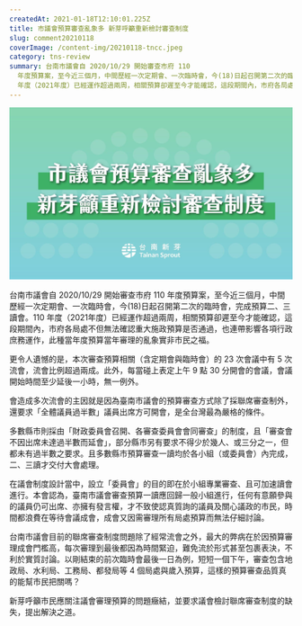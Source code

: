 ```yaml
---
createdAt: 2021-01-18T12:10:01.225Z
title: 市議會預算審查亂象多 新芽呼籲重新檢討審查制度
slug: comment20210118
coverImage: /content-img/20210118-tncc.jpeg
category: tns-review
summary: 台南市議會自 2020/10/29 開始審查市府 110
  年度預算案，至今近三個月，中間歷經一次定期會、一次臨時會，今(18)日起召開第二次的臨時會，完成預算二、三讀會。110
  年度（2021年度）已經運作超過兩周，相關預算卻遲至今才能確認，這段期間內，市府各局處不但無法確認重大施政預算是否通過，也連帶影響各項行政庶務運作，此種當年度預算當年審理的亂象實非市民之福。
---
```

![](/content-img/20210118-tncc.jpeg)

台南市議會自 2020/10/29 開始審查市府 110 年度預算案，至今近三個月，中間歷經一次定期會、一次臨時會，今(18)日起召開第二次的臨時會，完成預算二、三讀會。110 年度（2021年度）已經運作超過兩周，相關預算卻遲至今才能確認，這段期間內，市府各局處不但無法確認重大施政預算是否通過，也連帶影響各項行政庶務運作，此種當年度預算當年審理的亂象實非市民之福。

更令人遺憾的是，本次審查預算相關（含定期會與臨時會）的 23 次會議中有 5 次流會，流會比例超過兩成。此外，每當碰上表定上午 9 點 30 分開會的會議，會議開始時間至少延後一小時，無一例外。

會造成多次流會的主因就是因為臺南市議會的預算審查方式除了採聯席審查制外，還要求「全體議員過半數」議員出席方可開會，是全台灣最為嚴格的條件。

多數縣市則採由「財政委員會召開、各審查委員會會同審查」的制度，且「審查會不因出席未達過半數而延會」，部分縣市另有要求不得少於幾人、或三分之一，但都未有過半數之要求。且多數縣市預算審查一讀均於各小組（或委員會）內完成，二、三讀才交付大會處理。

在議會制度設計當中，設立「委員會」的目的即在於小組專業審查、且可加速讀會進行。本會認為，臺南市議會審查預算一讀應回歸一般小組進行，任何有意願參與的議員仍可出席、亦擁有發言權，才不致使認真質詢的議員及關心議政的市民，時間都浪費在等待會議成會，成會又因需審理所有局處預算而無法仔細討論。

台南市議會目前的聯席審查制度問題除了經常流會之外，最大的弊病在於因預算審理成會門檻高，每次審理到最後都因為時間緊迫，難免流於形式甚至包裹表決，不利於實質討論。以剛結束的前次臨時會最後一日為例，短短一個下午，審查包含地政局、水利局、工務局、都發局等 4 個局處與歲入預算，這樣的預算審查品質真的能幫市民把關嗎？

新芽呼籲市民應關注議會審理預算的問題癥結，並要求議會檢討聯席審查制度的缺失，提出解決之道。
